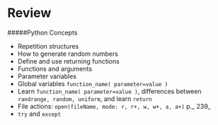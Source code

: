 Review
===
#####Python Concepts
* Repetition structures
* How to generate random numbers
* Define and use returning functions
* Functions and arguments
* Parameter variables
* Global variables `function_name( parameter=value )`
* Learn `function_name( parameter=value )`, differences between `randrange, random, uniform`, and learn `return`
* File actions: `open(fileName, mode: r, r+, w, w+, a, a+)` p._ 239_
* `try` and `except`



